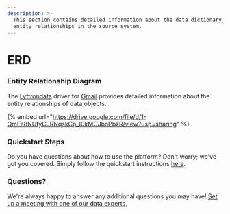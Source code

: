 ```yaml
---
description: >-
  This section contains detailed information about the data dictionary, and
  entity relationships in the source system.
---
```


# ERD

### Entity Relationship Diagram

The [Lyftrondata](https://www.lyftrondata.com/) driver for [Gmail](https://www.lyftrondata.com/integration/business-analytics/gmail//) provides detailed information about the entity relationships of data objects.

{% embed url="https://drive.google.com/file/d/1-QmFe8NUtyCJRNqskCp_I0kMCJboPbzR/view?usp=sharing" %}
### Quickstart Steps

Do you have questions about how to use the platform? Don't worry; we've got you covered. Simply follow the quickstart instructions [here](../../../../quickstart-steps.md).

### Questions? <a href="#questions" id="questions"></a>

We're always happy to answer any additional questions you may have! [Set up a meeting with one of our data experts.](https://www.lyftrondata.com/book-a-meeting/)

